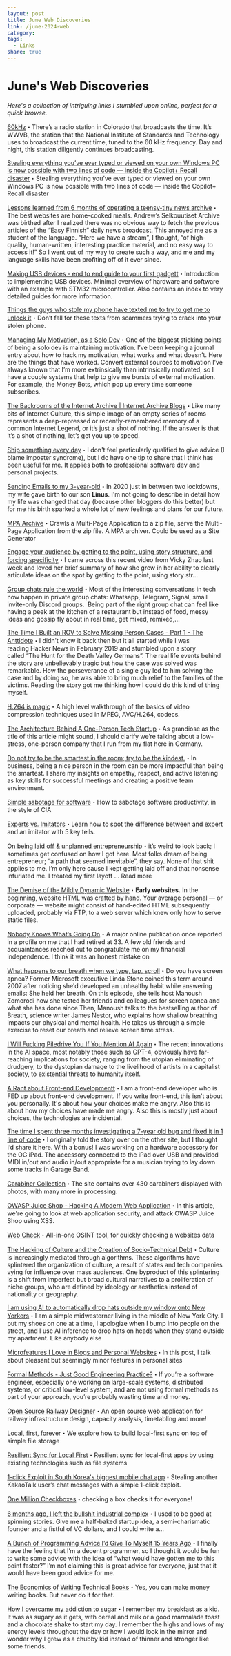 ```yaml
---
layout: post
title: June Web Discoveries
link: /june-2024-web
category: 
tags:
  - Links
share: true
---
```

# June's Web Discoveries
_Here's a collection of intriguing links I stumbled upon online, perfect for a quick browse._

[60kHz](https://ben.page/wwvb)・There’s a radio station in Colorado that broadcasts the time. It’s WWVB, the station that the National Institute of Standards and Technology uses to broadcast the current time, tuned to the 60 kHz frequency. Day and night, this station diligently continues broadcasting.

[Stealing everything you’ve ever typed or viewed on your own Windows PC is now possible with two lines of code — inside the Copilot+ Recall disaster](https://simonwillison.net/2024/Jun/1/stealing-everything-youve-ever-typed/)・Stealing everything you’ve ever typed or viewed on your own Windows PC is now possible with two lines of code — inside the Copilot+ Recall disaster

[Lessons learned from 6 months of operating a teensy-tiny news archive](https://hiandrewquinn.github.io/til-site/posts/lessons-learned-from-6-months-of-operating-a-teensy-tiny-news-archive/)・The best websites are home-cooked meals. Andrew’s Selkouutiset Archive was birthed after I realized there was no obvious way to fetch the previous articles of the “Easy Finnish” daily news broadcast. This annoyed me as a student of the language. “Here we have a stream”, I thought, “of high-quality, human-written, interesting practice material, and no easy way to access it!” So I went out of my way to create such a way, and me and my language skills have been profiting off of it ever since.

[Making USB devices - end to end guide to your first gadgett](https://popovicu.com/posts/making-usb-devices/)・Introduction to implementing USB devices. Minimal overview of hardware and software with an example with STM32 microcontroller. Also contains an index to very detailed guides for more information.

[Things the guys who stole my phone have texted me to try to get me to unlock it](https://gothamist.com/news/things-the-guys-who-stole-my-phone-have-texted-me-to-try-to-get-me-to-unlock-it)・Don’t fall for these texts from scammers trying to crack into your stolen phone.

[Managing My Motivation, as a Solo Dev](https://mbuffett.com/posts/maintaining-motivation/)・One of the biggest sticking points of being a solo dev is maintaining motivation. I&rsquo;ve been keeping a journal entry about how to hack my motivation, what works and what doesn&rsquo;t. Here are the things that have worked. Convert external sources to motivation I&rsquo;ve always known that I&rsquo;m more extrinsically than intrinsically motivated, so I have a couple systems that help to give me bursts of external motivation. For example, the Money Bots, which pop up every time someone subscribes.

[The Backrooms of the Internet Archive | Internet Archive Blogs](https://blog.archive.org/2024/06/01/the-backrooms-of-the-internet-archive/)・Like many bits of Internet Culture, this simple image of an empty series of rooms represents a deep-repressed or recently-remembered memory of a common Internet Legend, or it’s just a shot of nothing. If the answer is that it’s a shot of nothing, let’s get you up to speed.

[Ship something every day](https://maxleiter.com/blog/ship-every-day)・I don't feel particularly qualified to give advice (I blame imposter syndrome), but I do have one tip to share that I think has been useful for me. It applies both to professional software dev and personal projects.

[Sending Emails to my 3-year-old](https://blog.haschek.at/2024/leaving-a-digital-legacy.html)・In 2020 just in between two lockdowns, my wife gave birth to our son **Linus**. I'm not going to describe in detail how my life was changed that day (because other bloggers do this better) but for me his birth sparked a whole lot of new feelings and plans for our future.

[MPA Archive](https://github.com/potahtml/mpa-archive)・Crawls a Multi-Page Application to a zip file, serve the Multi-Page Application from the zip file. A MPA archiver. Could be used as a Site Generator

[Engage your audience by getting to the point, using story structure, and forcing specificity](https://iandanielstewart.com/2024/06/09/engage-your-audience-by-getting-to-the-point-using-story-structure-and-forcing-specificity/)・I came across this recent video from Vicky Zhao last week and loved her brief summary of how she grew in her ability to clearly articulate ideas on the spot by getting to the point, using story str…

[Group chats rule the world](https://sriramk.com/group-chats-rule-the-world)・Most of the interesting conversations in tech now happen in private group chats: Whatsapp, Telegram, Signal, small invite-only Discord groups.  Being part of the right group chat can feel like having a peek at the kitchen of a restaurant but instead of food, messy  ideas and gossip fly about in real time, get mixed, remixed,…

[The Time I Built an ROV to Solve Missing Person Cases - Part 1 - The Anttidote](https://suanto.com/2024/06/06/the-time-I-built-an-ROV-01/)・I didn’t know it back then but it all started while I was reading Hacker News in February 2019 and stumbled upon a story called “The Hunt for the Death Valley Germans”. The real life events behind the story are unbelievably tragic but how the case was solved was remarkable. How the perseverance of a single guy led to him solving the case and by doing so, he was able to bring much relief to the families of the victims. Reading the story got me thinking how I could do this kind of thing myself.

[H.264 is magic](https://sidbala.com/h-264-is-magic/)・A high level walkthrough of the basics of video compression techniques used in MPEG, AVC/H.264, codecs.

[The Architecture Behind A One-Person Tech Startup](https://anthonynsimon.com/blog/one-man-saas-architecture/)・As grandiose as the title of this article might sound, I should clarify we’re talking about a low-stress, one-person company that I run from my flat here in Germany.

[Do not try to be the smartest in the room; try to be the kindest.](https://www.jorgegalindo.me/en/blog/posts/do-not-be-the-smartest-in-the-room-try-to-be-the-kindest)・In business, being a nice person in the room can be more impactful than being the smartest. I share my insights on empathy, respect, and active listening as key skills for successful meetings and creating a positive team environment.

[Simple sabotage for software](https://erikbern.com/2023/12/13/simple-sabotage-for-software.html)・How to sabotage software productivity, in the style of CIA

[Experts vs. Imitators](https://fs.blog/experts-vs-imitators/)・Learn how to spot the difference between and expert and an imitator with 5 key tells.

[On being laid off & unplanned entrepreneurship](https://www.deepsouthventures.com/on-being-laid-off-unplanned-entrepreneurship/)・it’s weird to look back; I sometimes get confused on how I got here. Most folks dream of being entrepreneur; “a path that seemed inevitable“, they say. None of that shit applies to me. I’m only here cause I kept getting laid off and that nonsense infuriated me. I treated my first layoff ... Read more

[The Demise of the Mildly Dynamic Website](https://www.devever.net/~hl/mildlydynamic)・**Early websites.** In the beginning, website HTML was crafted by hand. Your average personal — or corporate — website might consist of hand-edited HTML subsequently uploaded, probably via FTP, to a web server which knew only how to serve static files.

[Nobody Knows What’s Going On](https://www.raptitude.com/2024/06/nobody-knows-whats-going-on/)・A major online publication once reported in a profile on me that I had retired at 33. A few old friends and acquaintances reached out to congratulate me on my financial independence. I think it was an honest mistake on

[What happens to our breath when we type, tap, scroll](https://www.npr.org/2024/06/10/1247296780/screen-apnea-why-screens-cause-shallow-breathing)・Do you have screen apnea? Former Microsoft executive Linda Stone coined this term around 2007 after noticing she'd developed an unhealthy habit while answering emails: She held her breath. On this episode, she tells host Manoush Zomorodi how she tested her friends and colleagues for screen apnea and what she has done since.Then, Manoush talks to the bestselling author of Breath, science writer James Nestor, who explains how shallow breathing impacts our physical and mental health. He takes us through a simple exercise to reset our breath and relieve screen time stress.

[I Will Fucking Piledrive You If You Mention AI Again](https://ludic.mataroa.blog/blog/i-will-fucking-piledrive-you-if-you-mention-ai-again/)・The recent innovations in the AI space, most notably those such as GPT-4, obviously have far-reaching implications for society, ranging from the utopian eliminating of drudgery, to the dystopian damage to the livelihood of artists in a capitalist society, to existential threats to humanity itself.

[A Rant about Front-end Developmentt](https://blog.frankmtaylor.com/2024/06/20/a-rant-about-front-end-development/)・I am a front-end developer who is FED up about front-end development. If you write front-end, this isn't about you personally. It's about how your choices make me angry. Also this is about how my choices have made me angry. Also this is mostly just about choices, the technologies are incidental.

[The time I spent three months investigating a 7-year old bug and fixed it in 1 line of code](https://lemmy.world/post/16763534)・I originally told the story over on the other site, but I thought I’d share it here. With a bonus! I was working on a hardware accessory for the OG iPad. The accessory connected to the iPad over USB and provided MIDI in/out and audio in/out appropriate for a musician trying to lay down some tracks in Garage Band.

[Carabiner Collection](https://www.carabinercollection.com/)・The site contains over 430 carabiners displayed with photos, with many more in processing.

[OWASP Juice Shop - Hacking A Modern Web Application](https://blog.javascripttoday.com/blog/hacking-a-web-application/)・In this article, we're going to look at web application security, and attack OWASP Juice Shop using XSS.

[Web Check](https://v1.web-check.xyz/)・All-in-one OSINT tool, for quickly checking a websites data

[The Hacking of Culture and the Creation of Socio-Technical Debt](https://www.schneier.com/blog/archives/2024/06/the-hacking-of-culture-and-the-creation-of-socio-technical-debt.html)・Culture is increasingly mediated through algorithms. These algorithms have splintered the organization of culture, a result of states and tech companies vying for influence over mass audiences. One byproduct of this splintering is a shift from imperfect but broad cultural narratives to a proliferation of niche groups, who are defined by ideology or aesthetics instead of nationality or geography.

[I am using AI to automatically drop hats outside my window onto New Yorkers](https://dropofahat.zone/)・I am a simple midwesterner living in the middle of New York City. I put my shoes on one at a time, I apologize when I bump into people on the street, and I use AI inference to drop hats on heads when they stand outside my apartment. Like anybody else

[Microfeatures I Love in Blogs and Personal Websites](https://danilafe.com/blog/blog_microfeatures/)・In this post, I talk about pleasant but seemingly minor features in personal sites

[Formal Methods - Just Good Engineering Practice?](https://brooker.co.za/blog/2024/04/17/formal.html)・If you’re a software engineer, especially one working on large-scale systems, distributed systems, or critical low-level system, and are not using formal methods as part of your approach, you’re probably wasting time and money.

[Open Source Railway Designer](https://osrd.fr/en/)・An open source web application for railway infrastructure design, capacity analysis, timetabling and more!

[Local, first, forever](https://tonsky.me/blog/crdt-filesync/)・We explore how to build local-first sync on top of simple file storage

[Resilient Sync for Local First](https://holtwick.de/en/blog/localfirst-resilient-sync)・Resilient sync for local-first apps by using existing technologies such as file systems

[1-click Exploit in South Korea's biggest mobile chat app](https://stulle123.github.io/posts/kakaotalk-account-takeover/)・Stealing another KakaoTalk user’s chat messages with a simple 1-click exploit.

[One Million Checkboxes](https://onemillioncheckboxes.com/)・checking a box checks it for everyone!

[6 months ago, I left the bullshit industrial complex](https://www.joanwestenberg.com/6-months-ago,-i-left-the-bullshit-industrial-complex)・I used to be good at spinning stories. Give me a half-baked startup idea, a semi-charismatic founder and a fistful of VC dollars, and I could write a...

[A Bunch of Programming Advice I’d Give To Myself 15 Years Ago](https://mbuffett.com/posts/programming-advice-younger-self/)・I finally have the feeling that I’m a decent programmer, so I thought it would be fun to write some advice with the idea of “what would have gotten me to this point faster?” I’m not claiming this is great advice for everyone, just that it would have been good advice for me.

[The Economics of Writing Technical Books](https://architectelevator.com/strategy/book-author-economics/)・Yes, you can make money writing books. But never do it for that.

[How I overcame my addiction to sugar](https://josem.co/how-i-overcame-my-addiction-to-sugar/)・I remember my breakfast as a kid. It was as sugary as it gets, with cereal and milk or a good marmalade toast and a chocolate shake to start my day. I remember the highs and lows of my energy levels throughout the day or how I would look in the mirror and wonder why I grew as a chubby kid instead of thinner and stronger like some friends.